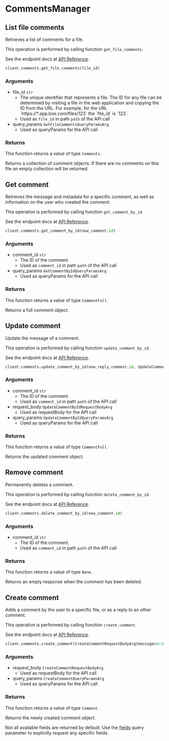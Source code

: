 # CommentsManager

## List file comments

Retrieves a list of comments for a file.

This operation is performed by calling function `get_file_comments`.

See the endpoint docs at
[API Reference](https://developer.box.com/reference/get-files-id-comments/).

<!-- sample get_files_id_comments -->
```python
client.comments.get_file_comments(file_id)
```

### Arguments

- file_id `str`
  - The unique identifier that represents a file.  The ID for any file can be determined by visiting a file in the web application and copying the ID from the URL. For example, for the URL &#x60;https://*.app.box.com/files/123&#x60; the &#x60;file_id&#x60; is &#x60;123&#x60;.
  - Used as `file_id` in path `path` of the API call
- query_params `GetFileCommentsQueryParamsArg`
  - Used as queryParams for the API call


### Returns

This function returns a value of type `Comments`.

Returns a collection of comment objects. If there are no
comments on this file an empty collection will be returned.


## Get comment

Retrieves the message and metadata for a specific comment, as well
as information on the user who created the comment.

This operation is performed by calling function `get_comment_by_id`.

See the endpoint docs at
[API Reference](https://developer.box.com/reference/get-comments-id/).

<!-- sample get_comments_id -->
```python
client.comments.get_comment_by_id(new_comment.id)
```

### Arguments

- comment_id `str`
  - The ID of the comment.
  - Used as `comment_id` in path `path` of the API call
- query_params `GetCommentByIdQueryParamsArg`
  - Used as queryParams for the API call


### Returns

This function returns a value of type `CommentFull`.

Returns a full comment object.


## Update comment

Update the message of a comment.

This operation is performed by calling function `update_comment_by_id`.

See the endpoint docs at
[API Reference](https://developer.box.com/reference/put-comments-id/).

<!-- sample put_comments_id -->
```python
client.comments.update_comment_by_id(new_reply_comment.id, UpdateCommentByIdRequestBodyArg(message&#x3D;new_message))
```

### Arguments

- comment_id `str`
  - The ID of the comment.
  - Used as `comment_id` in path `path` of the API call
- request_body `UpdateCommentByIdRequestBodyArg`
  - Used as requestBody for the API call
- query_params `UpdateCommentByIdQueryParamsArg`
  - Used as queryParams for the API call


### Returns

This function returns a value of type `CommentFull`.

Returns the updated comment object.


## Remove comment

Permanently deletes a comment.

This operation is performed by calling function `delete_comment_by_id`.

See the endpoint docs at
[API Reference](https://developer.box.com/reference/delete-comments-id/).

<!-- sample delete_comments_id -->
```python
client.comments.delete_comment_by_id(new_comment.id)
```

### Arguments

- comment_id `str`
  - The ID of the comment.
  - Used as `comment_id` in path `path` of the API call


### Returns

This function returns a value of type `None`.

Returns an empty response when the comment has been deleted.


## Create comment

Adds a comment by the user to a specific file, or
as a reply to an other comment.

This operation is performed by calling function `create_comment`.

See the endpoint docs at
[API Reference](https://developer.box.com/reference/post-comments/).

<!-- sample post_comments -->
```python
client.comments.create_comment(CreateCommentRequestBodyArg(message&#x3D;message, item&#x3D;CreateCommentRequestBodyArgItemField(id&#x3D;new_comment.id, type&#x3D;CreateCommentRequestBodyArgItemFieldTypeField.COMMENT.value)))
```

### Arguments

- request_body `CreateCommentRequestBodyArg`
  - Used as requestBody for the API call
- query_params `CreateCommentQueryParamsArg`
  - Used as queryParams for the API call


### Returns

This function returns a value of type `Comment`.

Returns the newly created comment object.

Not all available fields are returned by default. Use the
[fields](#param-fields) query parameter to explicitly request
any specific fields.


